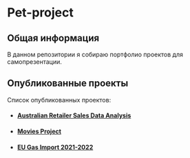 <h1>Pet-project</h1>


<h2>Общая информация</h2>

<p>В данном репозитории я собираю портфолио проектов для самопрезентации.</li>
</ul></p>






<h2>Опубликованные проекты</h2>
<p>Список опубликованных проектов:<br>
</p>

<ul>

<li><h4><b><a href="https://github.com/artyokhov/pet-projects/tree/master/Australian_Retailer_Sales_Data_Analysis"> Australian Retailer Sales Data Analysis</a></b></h4></li> 

<li><h4><b><a href="https://github.com/artyokhov/pet-projects/tree/master/Movies_project/Movies_project_publish"> Movies Project</a></b></h4></li> 

<li><h4><b><a href="https://github.com/artyokhov/pet-projects/tree/master/Australian_Retailer_Sales_Data_Analysis"> EU Gas Import 2021-2022</a></b></h4></li> 


</ul>